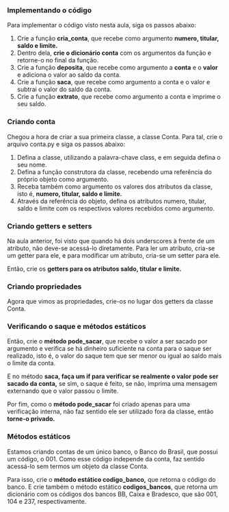 ### Implementando o código
Para implementar o código visto nesta aula, siga os passos abaixo:

1. Crie a função **cria_conta**, que recebe como argumento **numero, titular, saldo e limite.**
2. Dentro dela, **crie o dicionário conta** com os argumentos da função e retorne-o no final da função.
3. Crie a função **deposita**, que recebe como argumento a **conta** e o **valor** e adiciona o valor ao saldo da conta.
4. Crie a função **saca**, que recebe como argumento a conta e o valor e subtrai o valor do saldo da conta.
5. Crie a função **extrato**, que recebe como argumento a conta e imprime o seu saldo.

### Criando conta
Chegou a hora de criar a sua primeira classe, a classe Conta. Para tal, crie o arquivo conta.py e siga os passos abaixo:

1. Defina a classe, utilizando a palavra-chave class, e em seguida defina o seu nome.
2. Defina a função construtora da classe, recebendo uma referência do próprio objeto como argumento.
3. Receba também como argumento os valores dos atributos da classe, isto é, **numero, titular, saldo e limite.**
4. Através da referência do objeto, defina os atributos numero, titular, saldo e limite com os respectivos valores recebidos como argumento.

### Criando getters e setters
Na aula anterior, foi visto que quando há dois underscores à frente de um atributo, não deve-se acessá-lo diretamente. Para ler um atributo, cria-se um getter para ele, e para modificar um atributo, cria-se um setter para ele.

Então, crie os **getters para os atributos saldo, titular e limite.** 

### Criando propriedades
Agora que vimos as propriedades, crie-os no lugar dos getters da classe Conta.

### Verificando o saque e métodos estáticos
Então, crie o **método pode_sacar**, que recebe o valor a ser sacado por argumento e verifica se há dinheiro suficiente na conta para o saque ser realizado, isto é, o valor do saque tem que ser menor ou igual ao saldo mais o limite da conta.

E no método **saca, faça um if para verificar se realmente o valor pode ser sacado da conta,** se sim, o saque é feito, se não, imprima uma mensagem externando que o valor passou o limite.

Por fim, como o **método pode_sacar** foi criado apenas para uma verificação interna, não faz sentido ele ser utilizado fora da classe, então **torne-o privado.**

### Métodos estáticos
Estamos criando contas de um único banco, o Banco do Brasil, que possui um código, o 001. Como esse código independe da conta, faz sentido acessá-lo sem termos um objeto da classe Conta.

Para isso, crie o **método estático codigo_banco,** que retorna o código do banco. E crie também o método estático **codigos_bancos**, que retorna um dicionário com os códigos dos bancos BB, Caixa e Bradesco, que são 001, 104 e 237, respectivamente.
